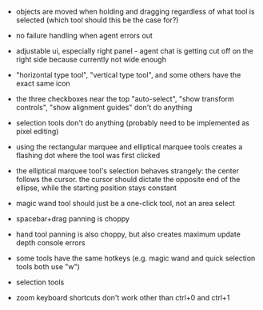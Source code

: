 - objects are moved when holding and dragging regardless of what tool is selected (which tool should this be the case for?)
- no failure handling when agent errors out

- adjustable ui, especially right panel - agent chat is getting cut off on the right side because currently not wide enough
- "horizontal type tool", "vertical type tool", and some others have the exact same icon
- the three checkboxes near the top "auto-select", "show transform controls", "show alignment guides" don't do anything 
- selection tools don't do anything (probably need to be implemented as pixel editing)
- using the rectangular marquee and elliptical marquee tools creates a flashing dot where the tool was first clicked
- the elliptical marquee tool's selection behaves strangely: the center follows the cursor. the cursor should dictate the opposite end of the ellipse, while the starting position stays constant
- magic wand tool should just be a one-click tool, not an area select
- spacebar+drag panning is choppy
- hand tool panning is also choppy, but also creates maximum update depth console errors
- some tools have the same hotkeys (e.g. magic wand and quick selection tools both use "w")
- selection tools 

- zoom keyboard shortcuts don't work other than ctrl+0 and ctrl+1